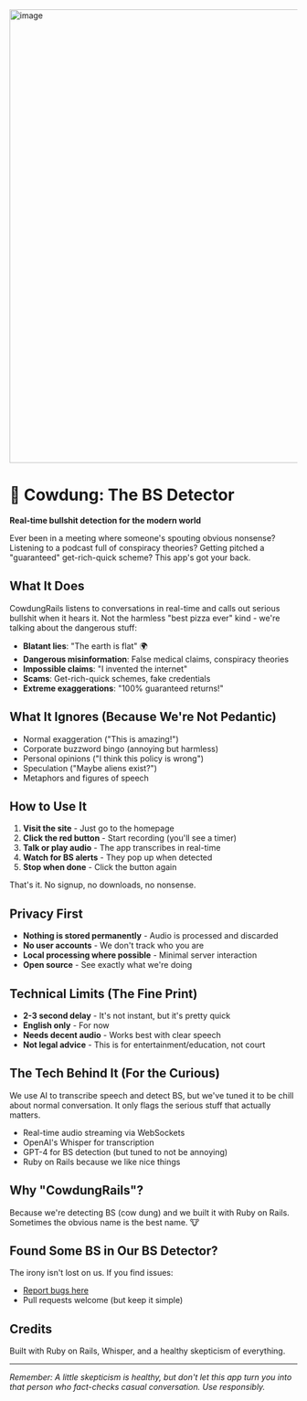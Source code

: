 <img width="1910" height="794" alt="image" src="https://github.com/user-attachments/assets/6a89f65e-a946-4d45-864d-b3f1eb6fae92" />

# 🐄 Cowdung: The BS Detector

**Real-time bullshit detection for the modern world**

Ever been in a meeting where someone's spouting obvious nonsense? Listening to a podcast full of conspiracy theories? Getting pitched a "guaranteed" get-rich-quick scheme? This app's got your back.

## What It Does

CowdungRails listens to conversations in real-time and calls out serious bullshit when it hears it. Not the harmless "best pizza ever" kind - we're talking about the dangerous stuff:

- **Blatant lies**: "The earth is flat" 🌍
- **Dangerous misinformation**: False medical claims, conspiracy theories
- **Impossible claims**: "I invented the internet" 
- **Scams**: Get-rich-quick schemes, fake credentials
- **Extreme exaggerations**: "100% guaranteed returns!"

## What It Ignores (Because We're Not Pedantic)

- Normal exaggeration ("This is amazing!")
- Corporate buzzword bingo (annoying but harmless)
- Personal opinions ("I think this policy is wrong")
- Speculation ("Maybe aliens exist?")
- Metaphors and figures of speech

## How to Use It

1. **Visit the site** - Just go to the homepage
2. **Click the red button** - Start recording (you'll see a timer)
3. **Talk or play audio** - The app transcribes in real-time
4. **Watch for BS alerts** - They pop up when detected
5. **Stop when done** - Click the button again

That's it. No signup, no downloads, no nonsense.

## Privacy First

- **Nothing is stored permanently** - Audio is processed and discarded
- **No user accounts** - We don't track who you are
- **Local processing where possible** - Minimal server interaction
- **Open source** - See exactly what we're doing

## Technical Limits (The Fine Print)

- **2-3 second delay** - It's not instant, but it's pretty quick
- **English only** - For now
- **Needs decent audio** - Works best with clear speech
- **Not legal advice** - This is for entertainment/education, not court

## The Tech Behind It (For the Curious)

We use AI to transcribe speech and detect BS, but we've tuned it to be chill about normal conversation. It only flags the serious stuff that actually matters.

- Real-time audio streaming via WebSockets
- OpenAI's Whisper for transcription
- GPT-4 for BS detection (but tuned to not be annoying)
- Ruby on Rails because we like nice things

## Why "CowdungRails"?

Because we're detecting BS (cow dung) and we built it with Ruby on Rails. Sometimes the obvious name is the best name. 🐮

## Found Some BS in Our BS Detector?

The irony isn't lost on us. If you find issues:
- [Report bugs here](https://github.com/anthropics/claude-code/issues)
- Pull requests welcome (but keep it simple)

## Credits

Built with Ruby on Rails, Whisper, and a healthy skepticism of everything.

---

*Remember: A little skepticism is healthy, but don't let this app turn you into that person who fact-checks casual conversation. Use responsibly.*
